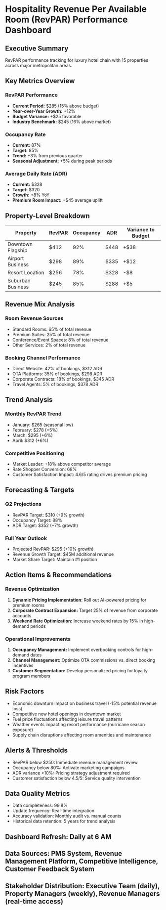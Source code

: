 # Hospitality Revenue Per Available Room (RevPAR) Performance Dashboard

## Executive Summary
RevPAR performance tracking for luxury hotel chain with 15 properties across major metropolitan areas.

## Key Metrics Overview

### **RevPAR Performance**
- **Current Period:** $285 (15% above budget)
- **Year-over-Year Growth:** +12%
- **Budget Variance:** +$25 favorable
- **Industry Benchmark:** $245 (16% above market)

### **Occupancy Rate**
- **Current:** 87%
- **Target:** 85%
- **Trend:** +3% from previous quarter
- **Seasonal Adjustment:** +5% during peak periods

### **Average Daily Rate (ADR)**
- **Current:** $328
- **Target:** $320
- **Growth:** +8% YoY
- **Premium Room Impact:** +$45 average uplift

## Property-Level Breakdown

| Property | RevPAR | Occupancy | ADR | Variance to Budget |
|----------|--------|-----------|-----|-------------------|
| Downtown Flagship | $412 | 92% | $448 | +$38 |
| Airport Business | $298 | 89% | $335 | +$12 |
| Resort Location | $256 | 78% | $328 | -$8 |
| Suburban Business | $245 | 85% | $288 | +$5 |

## Revenue Mix Analysis

### **Room Revenue Sources**
- Standard Rooms: 65% of total revenue
- Premium Suites: 25% of total revenue
- Conference/Event Spaces: 8% of total revenue
- Other Services: 2% of total revenue

### **Booking Channel Performance**
- Direct Website: 42% of bookings, $312 ADR
- OTA Platforms: 35% of bookings, $298 ADR
- Corporate Contracts: 18% of bookings, $345 ADR
- Travel Agents: 5% of bookings, $378 ADR

## Trend Analysis

### **Monthly RevPAR Trend**
- January: $265 (seasonal low)
- February: $278 (+5%)
- March: $295 (+6%)
- April: $312 (+6%)

### **Competitive Positioning**
- Market Leader: +18% above competitor average
- Rate Shopper Conversion: 68%
- Customer Satisfaction Impact: 4.6/5 rating drives premium pricing

## Forecasting & Targets

### **Q2 Projections**
- RevPAR Target: $310 (+9% growth)
- Occupancy Target: 88%
- ADR Target: $352 (+7% growth)

### **Full Year Outlook**
- Projected RevPAR: $295 (+10% growth)
- Revenue Growth Target: $45M additional revenue
- Market Share Target: Maintain #1 position

## Action Items & Recommendations

### **Revenue Optimization**
1. **Dynamic Pricing Implementation:** Roll out AI-powered pricing for premium rooms
2. **Corporate Contract Expansion:** Target 25% of revenue from corporate accounts
3. **Weekend Rate Optimization:** Increase weekend rates by 15% in high-demand periods

### **Operational Improvements**
1. **Occupancy Management:** Implement overbooking controls for high-demand dates
2. **Channel Management:** Optimize OTA commissions vs. direct booking incentives
3. **Customer Segmentation:** Develop personalized pricing for loyalty program members

## Risk Factors
- Economic downturn impact on business travel (-15% potential revenue loss)
- Competitive new hotel openings in downtown market
- Fuel price fluctuations affecting leisure travel patterns
- Weather events impacting resort performance (hurricane season exposure)
- Supply chain disruptions affecting room amenities and maintenance

## Alerts & Thresholds
- RevPAR below $250: Immediate revenue management review
- Occupancy below 80%: Activate marketing campaigns
- ADR variance >10%: Pricing strategy adjustment required
- Customer satisfaction below 4.5/5: Service quality intervention

## Data Quality Metrics
- Data completeness: 99.8%
- Update frequency: Real-time integration
- Accuracy validation: Monthly audit vs. manual counts
- Historical data retention: 5 years for trend analysis

## Dashboard Refresh: Daily at 6 AM
## Data Sources: PMS System, Revenue Management Platform, Competitive Intelligence, Customer Feedback System
## Stakeholder Distribution: Executive Team (daily), Property Managers (weekly), Revenue Managers (real-time access)
